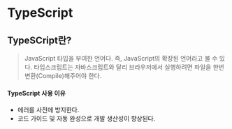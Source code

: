 # TypeScript

## TypeSCript란?

> JavaScript 타입을 부여한 언어다.
> 즉, JavaScript의 확장된 언어라고 볼 수 있다.
> 타입스크립트는 자바스크립트와 달리 브라우저에서 실행하려면 파일을 한번 변환(Compile)해주어야 한다.

#### TypeScript 사용 이유

- 에러를 사전에 방지한다.
- 코드 가이드 및 자동 완성으로 개발 생산성이 향상된다.
